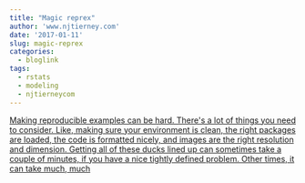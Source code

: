 ```yaml
---
title: "Magic reprex"
author: 'www.njtierney.com'
date: '2017-01-11'
slug: magic-reprex
categories:
  - bloglink
tags:
  - rstats
  - modeling
  - njtierneycom
---
```


[Making reproducible examples can be hard. There's a lot of things you need to consider. Like, making sure your environment is clean, the right packages are loaded, the code is formatted nicely, and images are the right resolution and dimension. Getting all of these ducks lined up can sometimes take a couple of minutes, if you have a nice tightly defined problem. Other times, it can take much, much<i class="fas fa-external-link-alt"></i>](https://www.njtierney.com/post/2017/01/11/magic-reprex/)

